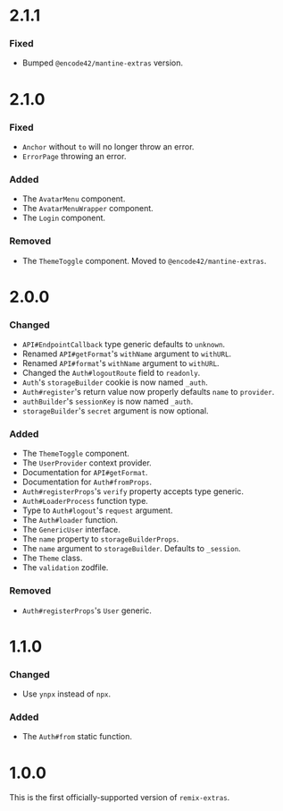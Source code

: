 # 2.1.1
### Fixed
- Bumped `@encode42/mantine-extras` version.

# 2.1.0
### Fixed
- `Anchor` without `to` will no longer throw an error.
- `ErrorPage` throwing an error.

### Added
- The `AvatarMenu` component.
- The `AvatarMenuWrapper` component.
- The `Login` component.

### Removed
- The `ThemeToggle` component. Moved to `@encode42/mantine-extras`.

# 2.0.0
### Changed
- `API#EndpointCallback` type generic defaults to `unknown`.
- Renamed `API#getFormat`'s `withName` argument to `withURL`.
- Renamed `API#format`'s `withName` argument to `withURL`.
- Changed the `Auth#logoutRoute` field to `readonly`.
- `Auth`'s `storageBuilder` cookie is now named `_auth`.
- `Auth#register`'s return value now properly defaults `name` to `provider`.
- `authBuilder`'s `sessionKey` is now named `_auth`.
- `storageBuilder`'s `secret` argument is now optional.

### Added
- The `ThemeToggle` component.
- The `UserProvider` context provider.
- Documentation for `API#getFormat`.
- Documentation for `Auth#fromProps`.
- `Auth#registerProps`'s `verify` property accepts type generic.
- `Auth#LoaderProcess` function type.
- Type to `Auth#logout`'s `request` argument.
- The `Auth#loader` function.
- The `GenericUser` interface.
- The `name` property to `storageBuilderProps`.
- The `name` argument to `storageBuilder`. Defaults to `_session`.
- The `Theme` class.
- The `validation` zodfile.

### Removed
- `Auth#registerProps`'s `User` generic.

# 1.1.0
### Changed
- Use `ynpx` instead of `npx`.

### Added
- The `Auth#from` static function.

# 1.0.0
This is the first officially-supported version of `remix-extras`.
